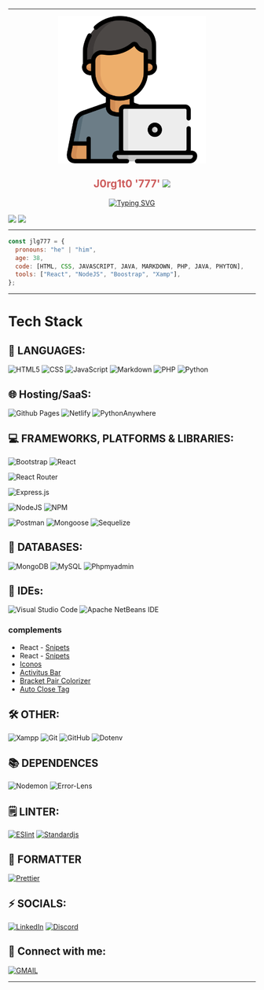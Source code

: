 <hr>
<a name="head1234"></a>

<div>
<p style = 'text-align:center'>
<img align="center" src="./src/public/programador.png" alt="Avatar" width="300px">
</p>
</div>

<h2 align="center" style="color:#CD5C5C">J0rg1t0 '777' <img
src="https://github.com/blackcater/blackcater/raw/main/images/Hi.gif" height="22" /></h2>

<p align="center">
<a href="https://git.io/typing-svg"><img src="https://readme-typing-svg.demolab.com?font=Fira+Code&duration=4000&pause=1000&multiline=true&random=false&width=435&lines=A+resilient+Full+Stack+Web+Developer;I'm+from+Mendoza-Argentina" alt="Typing SVG" /></a>
</p>

<a>
 <img align="center" src="https://github-readme-stats.vercel.app/api/top-langs/?username=jlg777&layout=compact&theme=onedark">
 <img align="center" src="https://github-readme-stats.vercel.app/api?username=jlg777&theme=onedark&hide=contribs,issues">
</a>

<hr>

```js
const jlg777 = {
  pronouns: "he" | "him",
  age: 38,
  code: [HTML, CSS, JAVASCRIPT, JAVA, MARKDOWN, PHP, JAVA, PHYTON],
  tools: ["React", "NodeJS", "Boostrap", "Xamp"],
};
```

<hr>

<h1>Tech Stack</h1>

## 🧰 LANGUAGES:

![HTML5](https://img.shields.io/badge/html5-html5?logo=html5&logoColor=white&color=%23E34F26)
![CSS](https://img.shields.io/badge/css3-css3?logo=css3&logoColor=white&color=%231572B6)
![JavaScript](https://img.shields.io/badge/JavaScript-javaScript?logo=JavaScript&logoColor=%23F7DF1E&color=black)
![Markdown](https://img.shields.io/badge/Markdown-markdown?logo=Markdown&logoColor=white&color=black)
![PHP](https://img.shields.io/badge/php-php?style=black&logo=php&logoColor=black&color=%23777BB4)
![Python](https://img.shields.io/badge/Python-Python?style=black&logo=Python&logoColor=yellow&color=%233776AB)

## 🌐 Hosting/SaaS:

![Github Pages](https://img.shields.io/badge/GitHub%20Pages-githubpage?logo=githubpages&logoColor=white&color=black)
![Netlify](https://img.shields.io/badge/Netlify-Netlify?logo=Netlify&logoColor=%2300C7B7&color=black)
![PythonAnywhere](https://img.shields.io/badge/PythonAnywhere-PythonAnywhere?style=black&logo=PythonAnywhere&logoColor=white&color=%231D9FD7)

## 💻 FRAMEWORKS, PLATFORMS & LIBRARIES:

![Bootstrap](https://img.shields.io/badge/Bootstrap-Bootstrap?logo=Bootstrap&logoColor=white&color=%237952B3)
![React](https://img.shields.io/badge/React-React?style=black&logo=React&logoColor=black&color=%2361DAFB)

![React Router](https://img.shields.io/badge/React%20Router-reactrouter?style=black&logo=reactrouter&logoColor=black&color=%23CA4245)

![Express.js](https://img.shields.io/badge/Express-Express?style=white&logo=Express&logoColor=white&color=%23000000)

![NodeJS](https://img.shields.io/badge/node.js-nodedotjs?style=white&logo=nodedotjs&logoColor=white&color=%23339933)
![NPM](https://img.shields.io/badge/npm-npm?style=white&logo=npm&logoColor=white&color=%23CB3837)

![Postman](https://img.shields.io/badge/Postman-Postman?style=white&logo=Postman&logoColor=white&color=%23FF6C37)
![Mongoose](https://img.shields.io/badge/Mongoose-Mongoose?style=white&logo=Mongoose&logoColor=white&color=%23880000)
![Sequelize](https://img.shields.io/badge/Sequelize-Sequelize?style=white&logo=Sequelize&logoColor=white&color=%2352B0E7)

## 🔧 DATABASES:

![MongoDB](https://img.shields.io/badge/MongoDB-MongoDB?style=white&logo=MongoDB&logoColor=white&color=%2347A248)
![MySQL](https://img.shields.io/badge/MySQL-MySQL?style=white&logo=MySQL&logoColor=white&color=%234479A1)
![Phpmyadmin](https://img.shields.io/badge/phpMyAdmin-phpMyAdmin?style=white&logo=phpMyAdmin&logoColor=white&color=%236C78AF)

## 📝 IDEs:

![Visual Studio Code](https://img.shields.io/badge/visual%20studio%20code-visualstudiocode?style=white&logo=visualstudiocode&logoColor=white&color=%23007ACC)
![Apache NetBeans IDE](https://img.shields.io/badge/Apache%20NetBeans%20IDE-apachenetbeanside?style=black&logo=apachenetbeanside&logoColor=black&color=%231B6AC6)
### complements

- React - [Snipets](https://marketplace.visualstudio.com/items?itemName=burkeholland.simple-react-snippets)
- React - [Snipets](https://marketplace.visualstudio.com/items?itemName=dsznajder.es7-react-js-snippets)
- [Iconos ](https://marketplace.visualstudio.com/items?itemName=dsznajder.es7-react-js-snippets)
- [Activitus Bar](https://marketplace.visualstudio.com/items?itemName=Gruntfuggly.activitusbar)
- [Bracket Pair Colorizer](https://marketplace.visualstudio.com/items?itemName=CoenraadS.bracket-pair-colorizer-2)
- [Auto Close Tag](https://marketplace.visualstudio.com/items?itemName=formulahendry.auto-close-tag)

## 🛠️ OTHER:

![Xampp](https://img.shields.io/badge/XAMPP-XAMPP?style=white&logo=XAMPP&logoColor=white&color=%23FB7A24)
![Git](https://img.shields.io/badge/Git-Git?style=white&logo=Git&logoColor=white&color=%23F05032)
![GitHub](https://img.shields.io/badge/GitHub-GitHub?style=white&logo=GitHub&logoColor=white&color=%23181717)
![Dotenv](https://img.shields.io/badge/dotenv-dotenv?style=black&logo=dotenv&logoColor=black&color=%23ECD53F)

## 📚 DEPENDENCES

![Nodemon](https://img.shields.io/badge/nodemon%20-%20Nodemon?logo=nodemon&labelColor=grey&color=%2376D04B)
![Error-Lens](https://img.shields.io/badge/errorlens-errorlens?logo=errorlens&logoColor=%23F7B93E&color=yellow)

## 🗒️ LINTER:

[![ESlint](https://img.shields.io/badge/ESlint-ESlint?logo=eslint&logoColor=grey&color=%23F26207)](src/complementos/ESlint.md)
[![Standardjs](https://img.shields.io/badge/standardjs-standardjs?logo=standardjs&logoColor=grey&color=%23F3DF49)](src/complementos/standarJS.md)

## 🔩 FORMATTER

[![Prettier](https://img.shields.io/badge/prettier-prettier?logo=Prettier&logoColor=%23F7B93E&color=grey)](src/complementos/prettier.md)

## ⚡ SOCIALS:

[![LinkedIn](https://img.shields.io/badge/LinkedIn-LinkedIn?style=white&logo=LinkedIn&logoColor=white&color=%230A66C2)](https://linkedin.com/in/)
[![Discord](https://img.shields.io/badge/Discord-Discord?style=white&logo=Discord&logoColor=white&color=%235865F2)](jorgeg777#9720)

## 📧 Connect with me:

[![GMAIL](https://img.shields.io/badge/Gmail-Gmail?style=white&logo=Gmail&logoColor=white&color=%23EA4335)](proyectojlg777@gmail.com)

<!--  https://shields.io/badges/static-badge
      badgeContent se pone el nombre: badge-badge
      Los badge se sacan de: https://github.com/simple-icons/simple-icons/blob/master/slugs.md
      El color y el logo se sacan de: https://simpleicons.org/?q=prett
-->

<hr>
